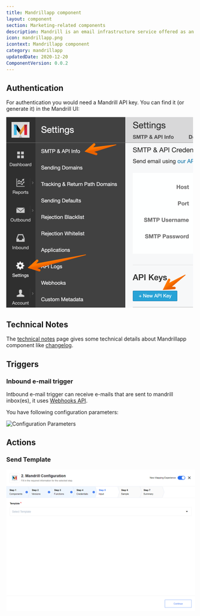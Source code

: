 ```yaml
---
title: Mandrillapp component
layout: component
section: Marketing-related components
description: Mandrill is an email infrastructure service offered as an add-on for MailChimp.
icon: mandrillapp.png
icontext: Mandrillapp component
category: mandrillapp
updatedDate: 2020-12-20
ComponentVersion: 0.0.2
---
```


## Authentication

For authentication you would need a Mandrill API key. You can find it (or generate it) in the Mandrill UI:

![Authentication on Mandrillapp](img/mandrillapp-auth.png)

## Technical Notes

The [technical notes](technical-notes) page gives some technical details about Mandrillapp component like [changelog](/components/mandrillapp/technical-notes#changelog).

## Triggers

### Inbound e-mail trigger

Intbound e-mail trigger can receive e-mails that are sent to mandrill inbox(es), it uses [Webhooks API](https://mandrill.zendesk.com/hc/en-us/articles/360038739814).

You have following configuration parameters:

![Configuration Parameters](https://user-images.githubusercontent.com/36419533/102479003-fcf9c000-4066-11eb-89b8-4d33d48efb3b.png)

## Actions

### Send Template

![Mandrillapp action](img/mandrillapp-action.png)
